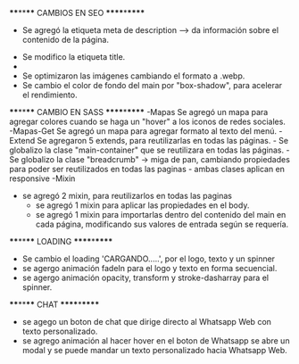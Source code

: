**\*\***\*\***\*\*** CAMBIOS EN SEO **\*\*\*\***\***\*\*\*\***

- Se agregó la etiqueta meta de description --> da información sobre el contenido de la página.

 <meta 
name="description"
content="¡Consulte nuestro blog para obtener artículos interesantes e informativos sobre motocicletas! ¡Entonces, visítenos cerca de Buffalo, NY para obtener más información!"
/>

- Se modifico la etiqueta title.
- <title>Harley-Davidson® - Inicio</title>
- Se optimizaron las imágenes cambiando el formato a .webp.
- Se cambio el color de fondo del main por "box-shadow", para acelerar el rendimiento.

**\*\***\*\***\*\*** CAMBIO EN SASS **\*\*\*\***\***\*\*\*\***
-Mapas
Se agregó un mapa para agregar colores cuando se haga un "hover" a los iconos de redes sociales.
-Mapas-Get
Se agregó un mapa para agregar formato al texto del menú.
-Extend
Se agregaron 5 extends, para reutilizarlas en todas las páginas. - Se globalizo la clase "main-container" que se reutilizara en todas las páginas. - Se globalizo la clase "breadcrumb" -> miga de pan, cambiando propiedades para poder ser reutilizados en todas las paginas - ambas clases aplican en responsive
-Mixin

- se agregó 2 mixin, para reutilizarlos en todas las paginas
  - se agregó 1 mixin para aplicar las propiedades en el body.
  - se agregó 1 mixin para importarlas dentro del contenido del main en cada página, modificando sus valores de entrada según se requería.

**\*\***\*\***\*\*** LOADING **\*\*\*\***\***\*\*\*\***
- Se cambio el loading 'CARGANDO.....', por el logo, texto y un spinner
- se agergo animación fadeIn para el logo y texto en forma secuencial.
- se agergo animación opacity, transform y stroke-dasharray para el spinner.  

**\*\***\*\***\*\*** CHAT **\*\*\*\***\***\*\*\*\***

- se agego un boton de chat que dirige directo al Whatsapp Web con texto personalizado.
- se agrego animación al hacer hover en el boton de Whatsapp se abre un modal y se puede 
  mandar un texto personalizado hacia Whatsapp Web.
